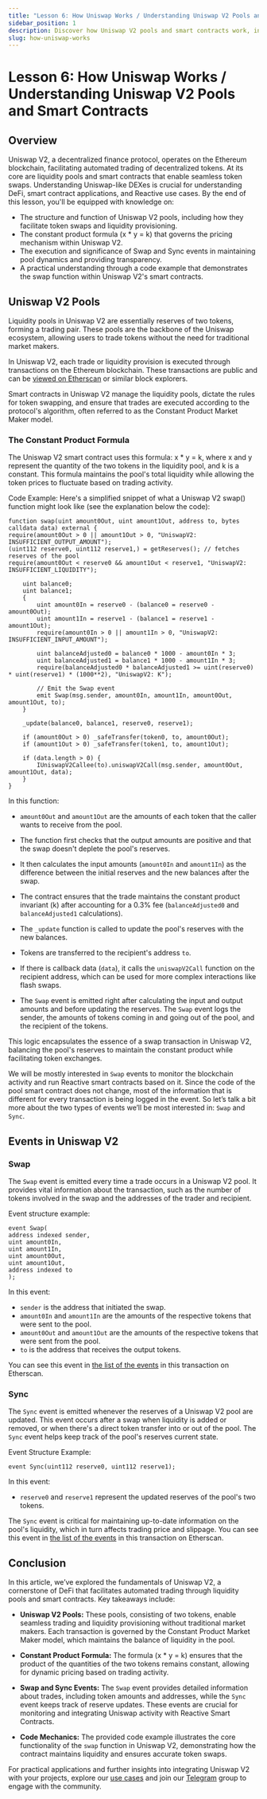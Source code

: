 ```yaml
---
title: "Lesson 6: How Uniswap Works / Understanding Uniswap V2 Pools and Smart Contracts"
sidebar_position: 1
description: Discover how Uniswap V2 pools and smart contracts work, including the constant product formula and key events like Swap and Sync. Learn about token swaps, liquidity provisioning, and see a smart contract example.
slug: how-uniswap-works
---
```


# Lesson 6: How Uniswap Works / Understanding Uniswap V2 Pools and Smart Contracts

## Overview

Uniswap V2, a decentralized finance protocol, operates on the Ethereum blockchain, facilitating automated trading of decentralized tokens. At its core are liquidity pools and smart contracts that enable seamless token swaps. Understanding Uniswap-like DEXes is crucial for understanding DeFi, smart contract applications, and Reactive use cases. By the end of this lesson, you'll be equipped with knowledge on:

* The structure and function of Uniswap V2 pools, including how they facilitate token swaps and liquidity provisioning.
* The constant product formula (x * y = k) that governs the pricing mechanism within Uniswap V2.
* The execution and significance of Swap and Sync events in maintaining pool dynamics and providing transparency.
* A practical understanding through a code example that demonstrates the swap function within Uniswap V2's smart contracts.

## Uniswap V2 Pools

Liquidity pools in Uniswap V2 are essentially reserves of two tokens, forming a trading pair. These pools are the backbone of the Uniswap ecosystem, allowing users to trade tokens without the need for traditional market makers.

In Uniswap V2, each trade or liquidity provision is executed through transactions on the Ethereum blockchain. These transactions are public and can be [viewed on Etherscan](https://etherscan.io/tx/0x7b969e8a74ae9891e322311ca5fe6e5d7bcb53ac3412b4189d84683961043503) or similar block explorers.

Smart contracts in Uniswap V2 manage the liquidity pools, dictate the rules for token swapping, and ensure that trades are executed according to the protocol's algorithm, often referred to as the Constant Product Market Maker model.

### The Constant Product Formula

The Uniswap V2 smart contract uses this formula: x * y = k, where x and y represent the quantity of the two tokens in the liquidity pool, and k is a constant. This formula maintains the pool's total liquidity while allowing the token prices to fluctuate based on trading activity.

Code Example: Here's a simplified snippet of what a Uniswap V2 swap() function might look like (see the explanation below the code):

```solidity
function swap(uint amount0Out, uint amount1Out, address to, bytes calldata data) external {
require(amount0Out > 0 || amount1Out > 0, "UniswapV2: INSUFFICIENT_OUTPUT_AMOUNT");
(uint112 reserve0, uint112 reserve1,) = getReserves(); // fetches reserves of the pool
require(amount0Out < reserve0 && amount1Out < reserve1, "UniswapV2: INSUFFICIENT_LIQUIDITY");

    uint balance0;
    uint balance1;
    {
        uint amount0In = reserve0 - (balance0 = reserve0 - amount0Out);
        uint amount1In = reserve1 - (balance1 = reserve1 - amount1Out);
        require(amount0In > 0 || amount1In > 0, "UniswapV2: INSUFFICIENT_INPUT_AMOUNT");

        uint balanceAdjusted0 = balance0 * 1000 - amount0In * 3;
        uint balanceAdjusted1 = balance1 * 1000 - amount1In * 3;
        require(balanceAdjusted0 * balanceAdjusted1 >= uint(reserve0) * uint(reserve1) * (1000**2), "UniswapV2: K");

        // Emit the Swap event
        emit Swap(msg.sender, amount0In, amount1In, amount0Out, amount1Out, to);
    }

    _update(balance0, balance1, reserve0, reserve1);

    if (amount0Out > 0) _safeTransfer(token0, to, amount0Out);
    if (amount1Out > 0) _safeTransfer(token1, to, amount1Out);

    if (data.length > 0) {
        IUniswapV2Callee(to).uniswapV2Call(msg.sender, amount0Out, amount1Out, data);
    }
}
```

In this function:

* `amount0Out` and `amount1Out` are the amounts of each token that the caller wants to receive from the pool.

* The function first checks that the output amounts are positive and that the swap doesn't deplete the pool's reserves.

* It then calculates the input amounts (`amount0In` and `amount1In`) as the difference between the initial reserves and
the new balances after the swap.

* The contract ensures that the trade maintains the constant product invariant (k) after accounting for a 0.3% fee
(`balanceAdjusted0` and `balanceAdjusted1` calculations).

* The `_update` function is called to update the pool's reserves with the new balances.

* Tokens are transferred to the recipient's address `to`.

* If there is callback data (`data`), it calls the `uniswapV2Call` function on the recipient address, which can be used
for more complex interactions like flash swaps.

* The `Swap` event is emitted right after calculating the input and output amounts and before updating the reserves. The `Swap` event logs the sender, the amounts of tokens coming in and going out of the pool, and the recipient of the tokens.

This logic encapsulates the essence of a swap transaction in Uniswap V2, balancing the pool's reserves to maintain the constant product while facilitating token exchanges.

We will be mostly interested in `Swap` events to monitor the blockchain activity and run Reactive smart contracts based on it. Since the code of the pool smart contract does not change, most of the information that is different for every transaction is being logged in the event. So let’s talk a bit more about the two types of events we’ll be most interested in: `Swap` and `Sync`.

## Events in Uniswap V2

### Swap

The `Swap` event is emitted every time a trade occurs in a Uniswap V2 pool. It provides vital information about the transaction, such as the number of tokens involved in the swap and the addresses of the trader and recipient.

Event structure example:

```solidity
event Swap(
address indexed sender,
uint amount0In,
uint amount1In,
uint amount0Out,
uint amount1Out,
address indexed to
);
```

In this event:

* `sender` is the address that initiated the swap.
* `amount0In` and `amount1In` are the amounts of the respective tokens that were sent to the pool.
* `amount0Out` and `amount1Out` are the amounts of the respective tokens that were sent from the pool.
* `to` is the address that receives the output tokens.

You can see this event in [the list of the events](https://etherscan.io/tx/0x7b969e8a74ae9891e322311ca5fe6e5d7bcb53ac3412b4189d84683961043503#eventlog) in this transaction on Etherscan.

### Sync

The `Sync` event is emitted whenever the reserves of a Uniswap V2 pool are updated. This event occurs after a swap when liquidity is added or removed, or when there's a direct token transfer into or out of the pool. The `Sync` event helps keep track of the pool's reserves current state.

Event Structure Example:

```
event Sync(uint112 reserve0, uint112 reserve1);
```

In this event:

* `reserve0` and `reserve1` represent the updated reserves of the pool's two tokens.

The `Sync` event is critical for maintaining up-to-date information on the pool's liquidity, which in turn affects trading price and slippage. You can see this event in [the list of the events](https://etherscan.io/tx/0x7b969e8a74ae9891e322311ca5fe6e5d7bcb53ac3412b4189d84683961043503#eventlog) in this transaction on Etherscan.

## Conclusion

In this article, we’ve explored the fundamentals of Uniswap V2, a cornerstone of DeFi that facilitates automated trading through liquidity pools and smart contracts. Key takeaways include:

- **Uniswap V2 Pools:** These pools, consisting of two tokens, enable seamless trading and liquidity provisioning without traditional market makers. Each transaction is governed by the Constant Product Market Maker model, which maintains the balance of liquidity in the pool.

- **Constant Product Formula:** The formula (x * y = k) ensures that the product of the quantities of the two tokens remains constant, allowing for dynamic pricing based on trading activity.

- **Swap and Sync Events:** The `Swap` event provides detailed information about trades, including token amounts and addresses, while the `Sync` event keeps track of reserve updates. These events are crucial for monitoring and integrating Uniswap activity with Reactive Smart Contracts.

- **Code Mechanics:** The provided code example illustrates the core functionality of the `swap` function in Uniswap V2, demonstrating how the contract maintains liquidity and ensures accurate token swaps.

For practical applications and further insights into integrating Uniswap V2 with your projects, explore our [use cases](../use-cases/index.md) and join our [Telegram](https://t.me/reactivedevs) group to engage with the community.